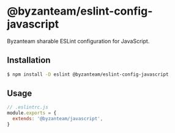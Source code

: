 # @byzanteam/eslint-config-javascript

Byzanteam sharable ESLint configuration for JavaScript.

## Installation

```sh
$ npm install -D eslint @byzanteam/eslint-config-javascript
```

## Usage

```js
// .eslintrc.js
module.exports = {
  extends: '@byzanteam/javascript',
}
```
